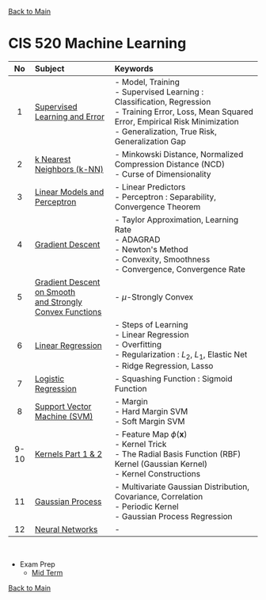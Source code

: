 [Back to Main](../../README.md)

# CIS 520 Machine Learning

|No|Subject|Keywords|
|:-:|:-|:-|
| 1|[Supervised Learning and Error](notes/01.md)|- Model, Training <br> - Supervised Learning : Classification, Regression <br> - Training Error, Loss, Mean Squared Error, Empirical Risk Minimization <br> - Generalization, True Risk, Generalization Gap|
| 2|[k Nearest Neighbors (k-NN)](notes/02.md)|- Minkowski Distance, Normalized Compression Distance (NCD) <br> - Curse of Dimensionality|
| 3|[Linear Models and Perceptron](notes/03.md)|- Linear Predictors <br> - Perceptron : Separability, Convergence Theorem|
| 4|[Gradient Descent](notes/04.md)|- Taylor Approximation, Learning Rate <br> - ADAGRAD <br> - Newton's Method <br> - Convexity, Smoothness <br> - Convergence, Convergence Rate|
| 5|[Gradient Descent on Smooth <br> and Strongly Convex Functions](notes/05.md)|- $`\mu`$-Strongly Convex|
| 6|[Linear Regression](notes/06.md)|- Steps of Learning <br> - Linear Regression <br> - Overfitting <br> - Regularization : $`L_2`$, $`L_1`$, Elastic Net <br> - Ridge Regression, Lasso|
| 7|[Logistic Regression](notes/07.md)|- Squashing Function : Sigmoid Function|
| 8|[Support Vector Machine (SVM)](notes/08.md)|- Margin <br> - Hard Margin SVM <br> - Soft Margin SVM|
|9-10|[Kernels Part 1 & 2](notes/09.md)|- Feature Map $`\phi(\mathbf{x})`$ <br> - Kernel Trick <br> - The Radial Basis Function (RBF) Kernel (Gaussian Kernel) <br> - Kernel Constructions|
|11|[Gaussian Process](notes/11.md)|- Multivariate Gaussian Distribution, Covariance, Correlation <br> - Periodic Kernel <br> - Gaussian Process Regression|
|12|[Neural Networks](notes/12.md)|- |




<br>

- Exam Prep
  - [Mid Term](exam_prep/mid_term.md)



[Back to Main](../../README.md)